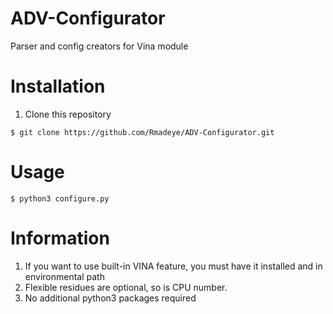 # ADV-Configurator
Parser and config creators for  Vina module
# Installation

1. Clone this repository
```
$ git clone https://github.com/Rmadeye/ADV-Configurator.git
```
# Usage
```
$ python3 configure.py
```
# Information
1. If you want to use built-in VINA feature, you must have it installed and in environmental path
2. Flexible residues are optional, so is CPU number.
3. No additional python3 packages required